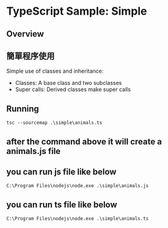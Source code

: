 # TypeScript Sample: Simple 

## Overview 
## 簡單程序使用
Simple use of classes and inheritance:
- Classes:  A base class and two subclasses 
- Super calls: Derived classes make super calls


## Running 

`tsc --sourcemap .\simple\animals.ts`
## after the command above it will create a animals.js file
## you can run js file like below
`C:\Program Files\nodejs\node.exe .\simple\animals.js`
## you can run ts file like below
`C:\Program Files\nodejs\node.exe .\simple\animals.ts`